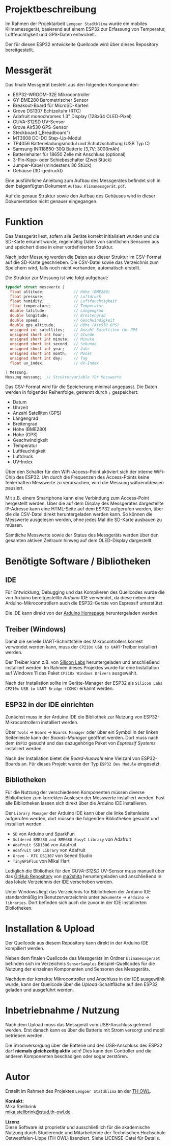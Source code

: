 # Projektbeschreibung
Im Rahmen der Projektarbeit `Lemgoer Stadtklima` wurde ein mobiles Klimamessgerät, basierend auf einem ESP32 zur
Erfassung von Temperatur, Luftfeuchtigkeit und GPS-Daten entwickelt.

Der für diesen ESP32 entwickelte Quellcode wird über dieses Repository bereitgestellt.

# Messgerät
Das finale Messgerät besteht aus den folgenden Komponenten:
- ESP32-WROOM-32E Mikrocontroller
- GY-BME280 Barometrischer Sensor 
- Breakout-Board für MicroSD-Karten 
- Grove DS1307 Echtzeituhr (RTC) 
- Adafruit monochromes 1.3" Display (128x64 OLED-Pixel) 
- GUVA-S12SD UV-Sensor 
- Grove Air530 GPS-Sensor 
- Steckboard („Breadboard“)
- MT3608 DC-DC Step-Up-Modul
- TP4056 Batterieladungsmodul und Schutzschaltung (USB Typ C) 
- Samsung INR18650-30Q Batterie (3,7V; 3000mAh) 
- Batteriehalter für 18650 Zelle mit Anschluss (optional) 
- 3-Pin-Kipp- oder Schiebeschalter (Zwei Stück) 
- Jumper-Kabel (mindestens 36 Stück) 
- Gehäuse (3D-gedruckt)

Eine ausführliche Anleitung zum Aufbau des Messgerätes befindet sich in dem beigenfügten Dokument `Aufbau Klimamessgerät.pdf`.

Auf die genaue Struktur sowie den Aufbau des Gehäuses wird in dieser Dokumentation nicht genauer eingegangen.

# Funktion
Das Messgerät liest, sofern alle Geräte korrekt initialisiert wurden und die SD-Karte erkannt wurde, regelmäßig Daten von sämtlichen Sensoren aus und speichert diese in einer vordefinierten Struktur.

Nach jeder Messung werden die Daten aus dieser Struktur im CSV-Format auf die SD-Karte geschrieben. Die CSV-Datei sowie das Verzeichnis zum Speichern wird, falls noch nicht vorhanden, automatisch erstellt.

Die Struktur zur Messung ist wie folgt aufgebaut:
```c
typedef struct messwerte {
  float altitude;             // Höhe (BME280)
  float pressure;             // Luftdruck
  float humidity;             // Luftfeuchtigkeit
  float temperature;          // Temperatur
  double latitude;            // Längengrad
  double longitude;           // Breitengrad
  double speed;               // Geschwindigkeit
  double gps_altitude;        // Höhe (Air530 GPS)
  unsigned int satellites;    // Anzahl Satelliten für GPS
  unsigned short int hour;    // Stunde
  unsigned short int minute;  // Minute
  unsigned short int second;  // Sekunde
  unsigned short int year;    // Jahr
  unsigned short int month;   // Monat
  unsigned short int day;     // Tag
  float uv_index;             // UV-Index

} Messung;
Messung messung;  // Strukturvariable für Messwerte
```
Das CSV-Format wird für die Speicherung minimal angepasst. Die Daten werden in folgender Reihenfolge, getrennt durch `;` gespeichert:
- Datum
- Uhrzeit
- Anzahl Satelliten (GPS)
- Längengrad
- Breitengrad
- Höhe (BME280)
- Höhe (GPS)
- Geschwindigkeit
- Temperatur
- Luftfeuchtigkeit
- Luftdruck
- UV-Index 

Über den Schalter für den WiFi-Access-Point aktiviert sich der interne WiFi-Chip des ESP32. Um durch die Frequenzen des Access-Points keine fehlerhaften Messwerte zu verursachen, wird die Messung währenddessen pausiert.

Mit z.B. einem Smartphone kann eine Verbindung zum Access-Point hergestellt werden. Über die auf dem Display des Messgerätes dargestellte IP-Adresse kann eine HTML-Seite auf dem ESP32 aufgerufen werden, über die die CSV-Datei direkt heruntergeladen werden kann. So können die Messwerte ausgelesen werden, ohne jedes Mal die SD-Karte ausbauen zu müssen.

Sämtliche Messwerte sowie der Status des Messgeräts werden über den gesamten aktiven Zeitraum hinweg auf dem OLED-Display dargestellt.

# Benötigte Software / Bibliotheken
## IDE
Für Entwicklung, Debugging und das Kompilieren des Quellcodes wurde die von Arduino bereitgestellte *Arduino IDE* verwendet, da diese neben den Arduino-Mikrocontrollern auch die ESP32-Geräte von Espressif unterstützt.

Die IDE kann direkt von der [Arduino Homepage](https://www.arduino.cc/en/software/) heruntergeladen werden.

## Treiber (Windows)
Damit die serielle UART-Schnittstelle des Mikrocontrollers korrekt verwendet werden kann, muss der `CP210x USB to UART`-Treiber installiert werden. 

Der Treiber kann z.B. von [Silicon Labs](https://www.silabs.com/developer-tools/usb-to-uart-bridge-vcp-drivers?tab=downloads) heruntergeladen und anschließend installiert werden. Im Rahmen dieses Projektes wurde für eine Installation auf Windows 11 das Paket `CP210x Windows Drivers` ausgewählt.

Nach der Installation sollte im Geräte-Manager der ESP32 als `Silicon Labs CP210x USB to UART Bridge (COMX)` erkannt werden.

## ESP32 in der IDE einrichten
Zunächst muss in der Arduino IDE die Bibliothek zur Nutzung von ESP32-Mikrocontrollern installiert werden.

Über `Tools` → `Board` → `Boards Manager` oder über ein Symbol in der linken Seitenleiste kann der *Boards-Manager* geöffnet werden. Dort muss nach dem `ESP32` gesucht und das dazugehörige Paket von *Espressif Systems* installiert werden.

Nach der Installation bietet die *Board-Auswahl* eine Vielzahl von ESP32-Boards an. Für dieses Projekt wurde der Typ `ESP32 Dev Module` eingesetzt.

## Bibliotheken
Für die Nutzung der verschiedenen Komponenten müssen diverse Bibliotheken zum korrekten Auslesen der Messwerte installiert werden. Fast alle Bibliotheken lassen sich direkt über die Arduino IDE installieren.

Der `Library Manager` der Arduino IDE kann über die linke Seitenleiste aufgerufen werden, dort müssen die folgenden Bibliotheken gesucht und installiert werden:
- `SD` von Arduino und SparkFun
- `Soldered BME280 and BME680 EasyC Library` von Adafruit
- `Adafruit SSD1306` von Adafruit
- `Adafruit GFX Library` von Adafruit
- `Grove - RTC DS1307` von Seeed Studio
- `TinyGPSPlus` von Mikal Hart

Lediglich die Bibliothek für den *GUVA-S12SD* UV-Sensor muss manuell über das [GitHub Repository](https://github.com/ma2shita/GUVA-S12SD) von [ma2shita](https://github.com/ma2shita) heruntergeladen und anschließend in das lokale Verzeichnis der IDE verschoben werden.

Unter Windows liegt das Verzeichnis für Bibliotheken der Arduino IDE standardmäßig im Benutzerverzeichnis unter `Dokumente` → `Arduino` → `libraries`. Dort befinden sich auch die zuvor in der IDE installierten Bibliotheken.

# Installation & Upload
Der Quellcode aus diesem Repository kann direkt in der Arduino IDE kompiliert werden.

Neben dem finalen Quellcode des Messgeräts im Ordner `klimamessgeraet` befinden sich im Verzeichnis `SensorSamples` Beispiel-Quellcodes für die Nutzung der einzelnen Komponenten und Sensoren des Messgeräts.

Nachdem der korrekte Mikrocontroller und Anschluss in der IDE ausgewählt wurde, kann der Quellcode über die *Upload*-Schaltfläche auf den ESP32 geladen und ausgeführt werden.

# Inbetriebnahme / Nutzung
Nach dem Upload muss das Messgerät vom USB-Anschluss getrennt werden. Erst danach kann es über die Batterie mit Strom versorgt und mobil betrieben werden.

Die Stromversorgung über die Batterie und den USB-Anschluss des ESP32 darf **niemals gleichzeitig aktiv** sein! Dies kann den Controller und die anderen Komponenten beschädigen oder sogar zerstören.

# Autor
Erstellt im Rahmen des Projektes `Lemgoer Statdklima` an der [TH OWL](https://www.th-owl.de/).

**Kontakt:**\
Mika Stellbrink\
mika.stellbrink@stud.th-owl.de

**Lizenz**\
Diese Software ist proprietär und ausschließlich für die akademische Nutzung durch Studierende und Mitarbeitende der Technischen Hochschule Ostwestfalen-Lippe (TH OWL) lizenziert. Siehe LICENSE-Datei für Details.
